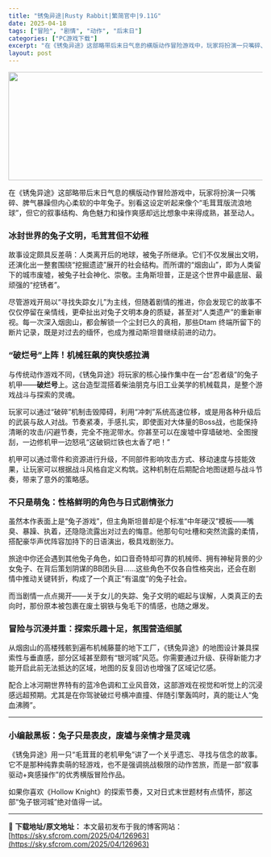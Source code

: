 ```yaml
---
title: "锈兔异途|Rusty Rabbit|繁简官中|9.11G"
date: 2025-04-18
tags: ["冒险", "剧情", "动作", "后末日"]
categories: ["PC游戏下载"]
excerpt: "在《锈兔异途》这部略带后末日气息的横版动作冒险游戏中，玩家将扮演一只嘴碎、脾气暴躁但内心柔软的中年兔子。别看这设定听起来像个“毛茸茸版流浪地球”，但它的叙事结构、角色魅力和操作爽感却远比想象中来得成熟，甚至动人。 冰封世界的兔子文明，毛茸茸但不幼稚 故事设定颇具反差萌：人类离开后的地球，被兔子所继承&hellip;"
layout: post
---
```


<img class="aligncenter size-full wp-image-126964" src="https://sky.sfcrom.com/wp-content/uploads/2025/04/2025041803574539.webp" alt="" width="660" height="215" />
<p class="" data-start="118" data-end="224">在《锈兔异途》这部略带后末日气息的横版动作冒险游戏中，玩家将扮演一只嘴碎、脾气暴躁但内心柔软的中年兔子。别看这设定听起来像个“毛茸茸版流浪地球”，但它的叙事结构、角色魅力和操作爽感却远比想象中来得成熟，甚至动人。</p>

<h3 class="" data-start="226" data-end="247">冰封世界的兔子文明，毛茸茸但不幼稚</h3>
<p class="" data-start="249" data-end="368">故事设定颇具反差萌：人类离开后的地球，被兔子所继承。它们不仅发展出文明，还演化出一整套围绕“挖掘遗迹”展开的社会结构。而所谓的“烟囱山”，即为人类留下的城市废墟，被兔子社会神化、崇敬。主角斯坦普，正是这个世界中最底层、最顽强的“挖锈者”。</p>
<p class="" data-start="370" data-end="512">尽管游戏开局以“寻找失踪女儿”为主线，但随着剧情的推进，你会发现它的故事不仅仅停留在亲情线，更牵扯出对兔子文明本身的质疑，甚至对“人类遗产”的重新审视。每一次深入烟囱山，都会解锁一个尘封已久的真相，那些Dtam 终端所留下的断片记录，既是对过去的缅怀，也成为推动斯坦普继续前进的动力。</p>

<h3 class="" data-start="514" data-end="536">“破烂号”上阵！机械狂飙的爽快感拉满</h3>
<p class="" data-start="538" data-end="625">与传统动作游戏不同，《锈兔异途》将玩家的核心操作集中在一台“忍者级”的兔子机甲——<strong data-start="579" data-end="586">破烂号</strong>上。这台造型混搭着柴油朋克与旧工业美学的机械载具，是整个游戏战斗与探索的灵魂。</p>
<p class="" data-start="627" data-end="762">玩家可以通过“破碎”机制击毁障碍，利用“冲刺”系统高速位移，或是用各种升级后的武装与敌人对战。节奏紧凑，手感扎实，即使面对大体量的Boss战，也能保持清晰的攻击/闪避节奏，完全不拖泥带水。你甚至可以在废墟中穿墙破地、全图搜刮，一边修机甲一边怒吼“这破铜烂铁也太香了吧！”</p>
<p class="" data-start="764" data-end="847">机甲可以通过零件和资源进行升级，不同部件影响攻击方式、移动速度与技能效果，让玩家可以根据战斗风格自定义构筑。这种机制在后期配合地图谜题与战斗节奏，带来了意外的策略感。</p>

<h3 class="" data-start="849" data-end="873">不只是萌兔：性格鲜明的角色与日式剧情张力</h3>
<p class="" data-start="875" data-end="972">虽然本作表面上是“兔子游戏”，但主角斯坦普却是个标准“中年硬汉”模板——嘴臭、暴躁、执着，还隐隐流露出对过去的悔意。他那句句吐槽和突然流露的柔情，搭配豪华声优阵容加持下的日语演出，极具戏剧张力。</p>
<p class="" data-start="974" data-end="1073">旅途中你还会遇到其他兔子角色，如口音奇特却可靠的机械师、拥有神秘背景的少女兔子、在背后策划阴谋的BB团头目……这些角色不仅各自性格突出，还会在剧情中推动关键转折，构成了一个真正“有温度”的兔子社会。</p>
<p class="" data-start="1075" data-end="1140">而当剧情一点点揭开——关于女儿的失踪、兔子文明的崛起与误解，人类真正的去向时，那份原本被包裹在废土钢铁与兔毛下的情感，也随之爆发。</p>

<h3 class="" data-start="1142" data-end="1167">冒险与沉浸并重：探索乐趣十足，氛围营造细腻</h3>
<p class="" data-start="1169" data-end="1272">从烟囱山的高楼残骸到遍布机械藤蔓的地下工厂，《锈兔异途》的地图设计兼具探索性与垂直感，部分区域甚至颇有“银河城”风范。你需要通过升级、获得新能力才能开启此前无法抵达的区域，地图的反复回访也增强了区域记忆感。</p>
<p class="" data-start="1274" data-end="1351">配合上冰河期世界特有的蓝冷色调和工业风音效，这部游戏在视觉和听觉上的沉浸感远超预期。尤其是在你驾驶破烂号横冲直撞、伴随引擎轰鸣时，真的能让人“兔血沸腾”。</p>


<hr class="" data-start="1353" data-end="1356" />

<h3 class="" data-start="1358" data-end="1381">小编敲黑板：兔子只是表皮，废墟与亲情才是灵魂</h3>
<p class="" data-start="1383" data-end="1474">《锈兔异途》用一只“毛茸茸的老机甲兔”讲了一个关乎遗忘、寻找与信念的故事。它不是那种纯靠卖萌的轻游戏，也不是强调挑战极限的动作苦旅，而是一部“叙事驱动+爽感操作”的优秀横版冒险作品。</p>
<p class="" data-start="1476" data-end="1532">如果你喜欢《Hollow Knight》的探索节奏，又对日式末世题材有点情怀，那这部“兔子银河城”绝对值得一试。</p>

---
📖 **下载地址/原文地址：** 本文最初发布于我的博客网站：[https://sky.sfcrom.com/2025/04/126963](https://sky.sfcrom.com/2025/04/126963)
